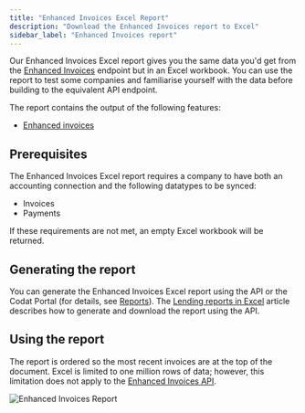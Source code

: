 ```yaml
---
title: "Enhanced Invoices Excel Report"
description: "Download the Enhanced Invoices report to Excel"
sidebar_label: "Enhanced Invoices report"
---
```


Our Enhanced Invoices Excel report gives you the same data you'd get from the [Enhanced Invoices](/lending/enhanced-invoices/overview) endpoint but in an Excel workbook.  You can use the report to test some companies and familiarise yourself with the data before building to the equivalent API endpoint.

The report contains the output of the following features:

- [Enhanced invoices](/lending/enhanced-invoices/overview)

## Prerequisites

The Enhanced Invoices Excel report requires a company to have both an accounting connection and the following datatypes to be synced:

- Invoices
- Payments

If these requirements are not met, an empty Excel workbook will be returned.

## Generating the report

You can generate the Enhanced Invoices Excel report using the API or the Codat Portal (for details, see [Reports](/lending/portal/overview#reports)). The [Lending reports in Excel](/lending/excel/overview) article describes how to generate and download the report using the API.

## Using the report

The report is ordered so the most recent invoices are at the top of the document.  Excel is limited to one million rows of data; however, this limitation does not apply to the [Enhanced Invoices API](/assess-api#/operations/get-enhanced-invoices-report).

![Enhanced Invoices Report](/img/lending/enhanced-invoices-blur.png "Enhanced Invoices Report")
